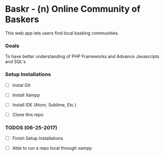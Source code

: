 Baskr - (n) Online Community of Baskers
======

This web app lets users find local basking communities.

### Goals
To have better understanding of PHP Frameworks and Advance Javascripts and SQL's

### Setup Installations
- [ ] Instal Git
- [ ] Install Xampp
- [ ] Install IDE (Atom, Sublime, Etc.)
- [ ] Clone this repo


### TODOS (06-25-2017) 
- [ ] Finish Setup Installations
- [ ] Able to run a repo local through xampp

